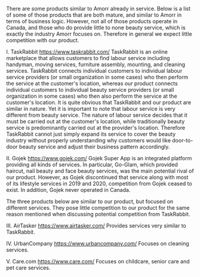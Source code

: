There are some products similar to Amorr already in service. Below is a list of some of those products that are both mature, and similar to Amorr in terms of business logic. However, not all of those products operate in Canada, and those who do provide little to none beauty service, which is exactly the industry Amorr focuses on. Therefore in general we expect little competition with our product.

I. TaskRabbit
https://www.taskrabbit.com/
TaskRabbit is an online marketplace that allows customers to find labour service including handyman, moving services, furniture assembly, mounting, and cleaning services. TaskRabbit connects individual customers to individual labour service providers (or small organization in some cases) who then perform the service at the customer's location, whereas our product connects individual customers to individual beauty service providers (or small organization in some cases) who then also perform the service at the customer's location. It is quite obvious that TaskRabbit and our product are similar in nature. Yet it is important to note that labour service is very different from beauty service. The nature of labour service decides that it must be carried out at the customer's location, while traditionally beauty service is predominantly carried out at the provider's location. Therefore TaskRabbit cannot just simply expand its service to cover the beauty industry without properly understanding why customers would like door-to-door beauty service and adjust their business pattern accordingly.

II. Gojek
https://www.gojek.com/
Gojek Super App is an integrated platform providing all kinds of services. In particular, Go-Glam, which provided haircut, nail beauty and face beauty services, was the main potential rival of our product. However, as Gojek discontinued that service along with most of its lifestyle services in 2019 and 2020, competition from Gojek ceased to exist. In addition, Gojek never operated in Canada.

The three products below are similar to our product, but focused on different services. They pose little competition to our product for the same reason mentioned when discussing potential competition from TaskRabbit.

III. AirTasker
https://www.airtasker.com/
Provides services very similar to TaskRabbit.

IV. UrbanCompany
https://www.urbancompany.com/
Focuses on cleaning services.

V. Care.com
https://www.care.com/
Focuses on childcare, senior care and pet care services.